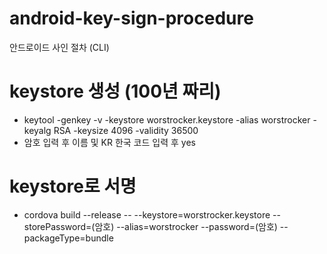# android-key-sign-procedure
안드로이드 사인 절차 (CLI)

# keystore 생성 (100년 짜리)
- keytool -genkey -v -keystore worstrocker.keystore -alias worstrocker -keyalg RSA -keysize 4096 -validity 36500
- 암호 입력 후 이름 및 KR 한국 코드 입력 후 yes

# keystore로 서명
- cordova build --release -- --keystore=worstrocker.keystore --storePassword=(암호) --alias=worstrocker --password=(암호) --packageType=bundle
